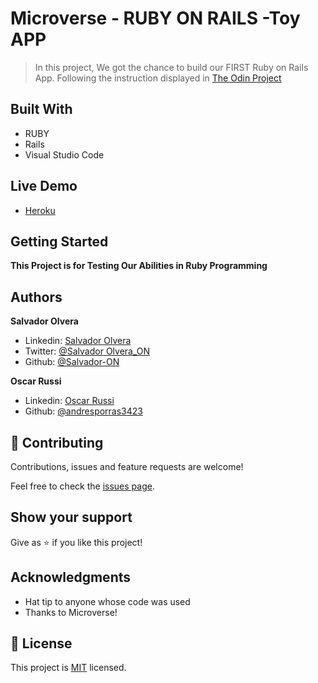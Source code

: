 # Microverse - RUBY ON RAILS -Toy APP

> In this project, We got the chance to build our FIRST Ruby on Rails App. Following the instruction displayed in [The Odin Project](https://www.theodinproject.com/courses/ruby-on-rails/lessons/getting-your-feet-wet)


## Built With

- RUBY
- Rails
- Visual Studio Code

## Live Demo
- [Heroku](https://guarded-stream-28098.herokuapp.com/users/2)

## Getting Started

**This Project is for Testing Our Abilities in Ruby Programming**

## Authors

**Salvador Olvera**
- Linkedin: [Salvador Olvera](https://www.linkedin.com/in/salvador-olvera-n)
- Twitter: [@Salvador Olvera_ON](https://twitter.com/Salvador_ON)
- Github: [@Salvador-ON](https://github.com/Salvador-ON)

**Oscar Russi**
- Linkedin: [Oscar Russi](https://www.linkedin.com/in/oscar-andr%C3%A9s-russi-porras-053236167/)
- Github: [@andresporras3423](https://www.linkedin.com/in/oscar-andr%C3%A9s-russi-porras-053236167/)


## 🤝 Contributing

Contributions, issues and feature requests are welcome!

Feel free to check the [issues page](./issues/).

## Show your support

Give as ⭐️ if you like this project!

## Acknowledgments

- Hat tip to anyone whose code was used
- Thanks to Microverse!

## 📝 License

This project is [MIT](lic.url) licensed.
